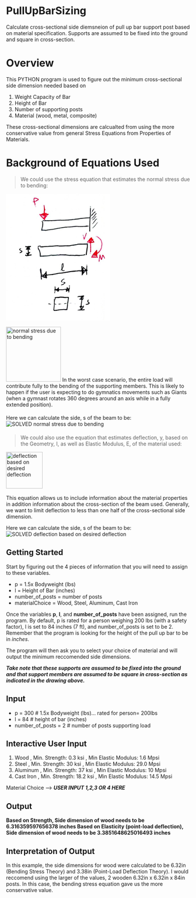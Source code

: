 # PullUpBarSizing
Calculate cross-sectional side diemsneion of pull up bar support post based on material specification. Supports are assumed to be fixed into the ground and square in cross-section.

# Overview
This PYTHON program is used to figure out the minimum cross-sectional side dimension needed based on 
1) Weight Capacity of Bar
2) Height of Bar
3) Number of supporting posts
4) Material (wood, metal, composite)

These cross-sectional dimensions are calcualted from using the more conservative value from general Stress Equations from Properties of Materials.

# Background of Equations Used
>We could use the stress equation that estimates the normal stress due to bending:

![beam_drawing](https://github.com/SceneDuGreene/PullUpBarSizing/blob/main/bending_diagram.PNG)

<img src="https://latex.codecogs.com/svg.image?\sigma_{normal}&space;=\frac{Mc}{I}" title="normal stress due to bending" width="150" height="150"/>
In the worst case scenario, the entire load will contribute fully to the bending of the supporting members. This is likely to happen if the user is expecting to do gymnatics movements such as Giants (when a gymnast rotates 360 degrees around an axis while in a fully extended position).

####
Here we can calculate the side, s of the beam to be: <img src="https://latex.codecogs.com/svg.image?s&space;=&space;\sqrt[3]{\frac{6Pl}{\sigma&space;_{yield}}}" title="SOLVED normal stress due to bending" />

####
 
> We could also use the equation that estimates deflection, y, based on the Geometry, I, as well as Elastic Modulus, E, of the material used: 

<img src="https://latex.codecogs.com/svg.image?y=\frac{Pl^{3}}{3EI} " title="deflection based on desired deflection" width="100" height="100"/>

This equation allows us to include information about the material properties in addition information about the cross-section of the beam used. Generally, we want to limit deflection to less than one half of the cross-sectional side dimension.

Here we can calculate the side, s of the beam to be:
<img src="https://latex.codecogs.com/svg.image?s&space;=&space;\sqrt[5]{\frac{8Pl^{3}}{E}}" title="SOLVED deflection based on desired deflection" />

## Getting Started
Start by figuring out the 4 pieces of information that you will need to assign to these variables.
- p = 1.5x Bodyweight (lbs)
- l = Height of Bar (inches)
- number_of_posts = number of posts
- materialChoice = Wood, Steel, Aluminum, Cast Iron

Once the variables **p**, **l**, and **number_of_posts**  have been assigned, run the program. By default, p is rated for a person weighing 200 lbs (with a safety factor), l is set to 84 inches (7 ft), and number_of_posts is set to be 2. Remember that the program is looking for the height of the pull up bar to be in *inches*.

The program will then ask you to select your choice of material and will output the minimum reccomended side dimensions.

***Take note that these supports are assumed to be fixed into the ground and that support members are assumed to be square in cross-section as indicated in the drawing above.***

## Input
- p = 300 # 1.5x Bodyweight (lbs)... rated for person= 200lbs
- l = 84 # height of bar (inches)
- number_of_posts = 2 # number of posts supporting load

## Interactive User Input
1) Wood , Min. Strength: 0.3 ksi , Min Elastic Modulus: 1.6 Mpsi 
2) Steel , Min. Strength: 30 ksi , Min Elastic Modulus: 29.0 Mpsi 
3) Aluminum , Min. Strength: 37 ksi , Min Elastic Modulus: 10 Mpsi 
4) Cast Iron , Min. Strength: 18.2 ksi , Min Elastic Modulus: 14.5 Mpsi 

 Material Choice -->  ***USER INPUT 1,2,3 OR 4 HERE***

## Output
**Based on Strength, Side dimension of wood needs to be 6.316359597656378 inches
Based on Elasticity (point-load deflection), Side dimension of wood needs to be 3.3851648625016493 inches**

## Interpretation of Output
In this example, the side dimensions for wood were calculated to be 6.32in (Bending Stress Theory) and 3.38in (Point-Load Deflection Theory). I would reccomend using the larger of the values, 2 wooden 6.32in x 6.32in x 84in posts. In this case, the bending stress equation gave us the more conservative value. 
